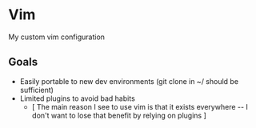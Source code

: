 # Vim
My custom vim configuration

## Goals
* Easily portable to new dev environments (git clone in ~/ should be sufficient)
* Limited plugins to avoid bad habits
  * [ The main reason I see to use vim is that it exists everywhere -- I don't want to lose that benefit by relying on plugins ]

